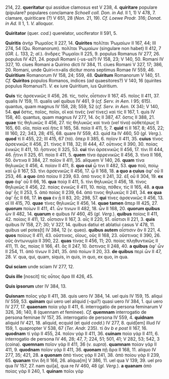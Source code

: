 214, 22. **queritatur** qui assidue clamosus est V 238, 4. **quiritare**
populare (pipulare? populares conclamare *Schoell coll. Don. in Ad.* II
1, 1) V 478, 7. clamare, quiriticare (?) V 651, 28 (*Non.* 21, 19). *Cf.
Loewe Prodr.* 316; *Donat. in Ad.* II 1, 1. *V.* alloquor.

**Quiritator** (quer. *cod.*) querelator, uociferator II 591, 5.

**Quiritis** ἀνὴρ Ῥωμαῖος II 227, 14. **Quirites** πολῖται Ῥωμαίων II
167, 44; III 274, 54 (Qu. Romanorum). πολῖται Ῥωμαίων (singulare non
habet) II 412, 7 (*GR. L.* 133, 2; *al.*). ἄνδρες Ῥωμαῖοι II 225, 9.
populus Romanus IV 277, 26. populus IV 421, 24. populi Romani (-us-us?)
IV 158, 23; V 140, 50. Romani IV 327, 10. ciues Romani a Quirino dicti
IV 384, 11. ciues Romani V 327, 17; 386, 20. Romani, unde Quiri\<n\>alis
dicitur mons septimus Romae IV 559, 46. **Quiritium** Romanorum IV 158,
24; 559, 48. **Quiritum** Romanorum V 140, 51. *Cf.* **Quiritos**
populos Romanos, indices (*ad* quaesitores?) V 140, 16 (quirites populus
Romanus?). *V.* ex iure Quiritium, ius Quiritium.

**Quis** τίς ἀρσενικῶς II 456, 26. τίς, τισίν, οἷστισιν II 167, 45.
ποῖος II 411, 37. qualis IV 159, 11. qualis uel quibus IV 461, 9 (*cf.
Serv. in Aen.* I 95; 615). quantus, quam magnus IV 158, 28; 559, 52
(*cf. Serv. in Aen.* IX 34); V 140, 54. **qui** ὅστις, ποῖος, ποῖοι,
οἳ καὶ τινὲς (*vel* τίνες) καὶ τίς II 167, 1. quis IV 158, 40. quantus,
quam magnus IV 277, 14. ὅς II 387, 47. ὅστις II 388, 21. **quae** τίς
θηλυκῶς II 456, 27. τίς θηλυκῶς καὶ τινὰ (*vel* τίνα) οὐθετέρως II 165,
60. οἵα, ποία καὶ ἥτις II 165, 58. ποία II 411, 5; 7. **quid** τί II
167, 8; 455, 22; III 160, 22; 343, 28; 415, 68. quare IV 559, 43. quid
ita IV 460, 50 (*gl. Verg.*). **quod** τί II 455, 22; III 415, 67
(τό). ὅπερ II 385, 6. ποῖον II 411, 35. **cuius** τίνος ἀρσενικῶς II
456, 21. τίνος II 118, 32; III 444, 47. οὗτινος II 390, 30. ποίας ἑνικῶς
II 411, 10. ἧστινος II 325, 53. **cui** τίνι ἀρσενικῶς II 456, 17. τίνι
III 444, 46. ᾗτινι II 325, 61. ποία II 411, 5. **quem** τίνα ἀρρενικῶς
II 456, 3. τίνα II 166, 50. ὅντινα II 384, 27. ποῖον II 411, 35. aliquem
V 140, 26. **quam** τίνα θηλυκῶς II 456, 4. ποίαν II 411, 8. **quo cui**
ᾧ τινι II 482, 53. **quo** ποῦ, ποίῳ καὶ ᾧ II 167, 53. τίνι ἀρσενικῶς II
456, 17. ᾧ II 168, 18. **a quo a cuius** ἀφ' οὗ II 253, 46. **a quo**
ἀπὸ ποίου II 239, 63. ἀπό τινος II 241, 32. ἐξ οὗ II 304, 19. **ex quo**
ἀφ' οὗ II 66, 16. **qua** ποίᾳ II 411, 5. τίνι θηλυκῶς II 456, 18. τίνος
θηλυκῶς II 456, 22. ποίας ἑνικῶς II 411, 10. ποίᾳ, πόθεν, τὶς II 165,
48. **a qua** ἀφ' ἧς II 253, 5. ἀπὸ ποίας II 239, 64. ἀπό τινος θηλυκῶς
II 241, 34. **ex qua** ἀφ' ἧς II 66, 17. **in qua** ἐν ᾗ II 83, 20; 298,
57. **qui** τίνες ἀρσενικῶς II 456, 13. οἵ III 415, 70. **quae** τίνες
θηλυκῶς II 456, 14. **quae tamen** ἅπερ III 425, 27. **quorum** ποίων II
411, 41. ὧν τινων II 482, 18. ὧν II 168, 20. **quorum quibus** ὧν II
482, 14. **quarum** e quibus IV 460, 45 (*gl. Verg.*). **quibus** ποίοις
II 411, 42. ποίαις II 411, 12. οἷστισιν II 167, 3. αἷς II 220, 51.
αἷστισι II 221, 3. **quis** quibus IV 158, 27; 30; V 327, 14. quibus
datiui et ablatiui casus V 478, 11. quibus uel potes[t] IV 384, 12
(*v.* queo). **quibus autem** αἷστισιν ἄν II 221, 4. **quos** ποίους II
411, 43. οὕστινας, οἵους, οὕς II 168, 23. οὕστινας II 390, 26. οὕς
ἀντωνυμία II 390, 22. **quas** τίνας II 456, 11; 20. ποίας πληθυντικῶς
II 411, 11. ἅς, ποίας II 166, 41. ἅς II 247, 10. ἅστινας II 248, 40. **a
quibus** ἀφ' ὧν II 254, 11. ἀπὸ τίνων II 241, 35. ἀπὸ ποίων II 20, 33.
**de quibus** περὶ ὧν II 47, 28. *V.* qua, qui, quam, siquis, in quis,
in quo, ex quo, in qua.

**Qui sciam** unde sciam IV 277, 12.

**Quis ille** [noscit] τίς οὗτος ἄρα III 426, 45.

**Quis ipsorum** uter IV 384, 13.

**Quisnam** ποῖος γάρ II 411, 38. quis uero IV 384, 14. uel quis IV 159,
15. aliqui IV 559, 53. **quinam** qui uero uel aliquid (-qui?) quasi
uero IV 384, 1. qui uero IV 277, 17. **quaenam** ποία γάρ II 411, 6.
interrogatio de persona feminarum V 326, 36; 140, 8 (quennam *et*
feminee). *Cf.* **quemnam** interrogatio de persona feminae IV 157, 35.
interrogatio de persona IV 559, 4. **quidnam** aliquid IV 421, 18.
aliquid, ecquid (et quid *codd.*) IV 277, 8. quid[em] illud IV 159, 1.
quapropter V 538, 67 (*Ter. Andr.* 235). τί ἄν *b e post* II 167, 16.
**quodnam** τί γάρ II 455, 24. ποῖον γάρ II 411, 36. **cuinam** ποία γάρ
II 411, 6. interrogatio de persona IV 46, 28; 47, 7; 224, 51; 501, 41; V
282, 53; 542, 3 (coina). **quemnam** ποῖον γάρ II 411, 36 (*v.*
*supra*). **quamnam** ποίαν γάρ II 411, 9. **quodnam** ποῖον γάρ II 411,
36. **quonam** πῇ ἄρα II 168, 11. aliquo IV 277, 35; 421, 28. **a
quonam** ἀπὸ τίνος γάρ II 241, 38. ἀπὸ ποίου γάρ II 239, 65. **quanam**
τίνι δή II 166, 26. aliqua[m] V 386, 11. uel qua V 139, 39. uel pro qua
IV 157, 27. nam qui[a], qua re IV 460, 48 (*gl. Verg.*). **a
quanam** ἀπὸ ποίας γάρ II 240, 1. **quinam** ποῖοι γάρ
